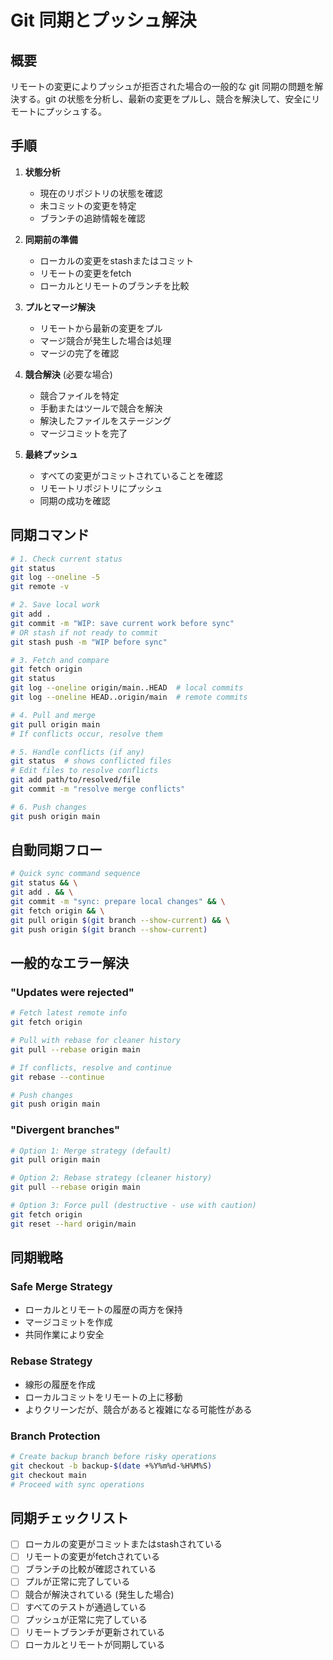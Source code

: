 # Git 同期とプッシュ解決

## 概要

リモートの変更によりプッシュが拒否された場合の一般的な git 同期の問題を解決する。git の状態を分析し、最新の変更をプルし、競合を解決して、安全にリモートにプッシュする。

## 手順

1. **状態分析**
   - 現在のリポジトリの状態を確認
   - 未コミットの変更を特定
   - ブランチの追跡情報を確認

2. **同期前の準備**
   - ローカルの変更をstashまたはコミット
   - リモートの変更をfetch
   - ローカルとリモートのブランチを比較

3. **プルとマージ解決**
   - リモートから最新の変更をプル
   - マージ競合が発生した場合は処理
   - マージの完了を確認

4. **競合解決** (必要な場合)
   - 競合ファイルを特定
   - 手動またはツールで競合を解決
   - 解決したファイルをステージング
   - マージコミットを完了

5. **最終プッシュ**
   - すべての変更がコミットされていることを確認
   - リモートリポジトリにプッシュ
   - 同期の成功を確認

## 同期コマンド

```bash
# 1. Check current status
git status
git log --oneline -5
git remote -v

# 2. Save local work
git add .
git commit -m "WIP: save current work before sync"
# OR stash if not ready to commit
git stash push -m "WIP before sync"

# 3. Fetch and compare
git fetch origin
git status
git log --oneline origin/main..HEAD  # local commits
git log --oneline HEAD..origin/main  # remote commits

# 4. Pull and merge
git pull origin main
# If conflicts occur, resolve them

# 5. Handle conflicts (if any)
git status  # shows conflicted files
# Edit files to resolve conflicts
git add path/to/resolved/file
git commit -m "resolve merge conflicts"

# 6. Push changes
git push origin main
```

## 自動同期フロー

```bash
# Quick sync command sequence
git status && \
git add . && \
git commit -m "sync: prepare local changes" && \
git fetch origin && \
git pull origin $(git branch --show-current) && \
git push origin $(git branch --show-current)
```

## 一般的なエラー解決

### "Updates were rejected"

```bash
# Fetch latest remote info
git fetch origin

# Pull with rebase for cleaner history
git pull --rebase origin main

# If conflicts, resolve and continue
git rebase --continue

# Push changes
git push origin main
```

### "Divergent branches"

```bash
# Option 1: Merge strategy (default)
git pull origin main

# Option 2: Rebase strategy (cleaner history)
git pull --rebase origin main

# Option 3: Force pull (destructive - use with caution)
git fetch origin
git reset --hard origin/main
```

## 同期戦略

### Safe Merge Strategy

- ローカルとリモートの履歴の両方を保持
- マージコミットを作成
- 共同作業により安全

### Rebase Strategy

- 線形の履歴を作成
- ローカルコミットをリモートの上に移動
- よりクリーンだが、競合があると複雑になる可能性がある

### Branch Protection

```bash
# Create backup branch before risky operations
git checkout -b backup-$(date +%Y%m%d-%H%M%S)
git checkout main
# Proceed with sync operations
```

## 同期チェックリスト

- [ ] ローカルの変更がコミットまたはstashされている
- [ ] リモートの変更がfetchされている
- [ ] ブランチの比較が確認されている
- [ ] プルが正常に完了している
- [ ] 競合が解決されている (発生した場合)
- [ ] すべてのテストが通過している
- [ ] プッシュが正常に完了している
- [ ] リモートブランチが更新されている
- [ ] ローカルとリモートが同期している
